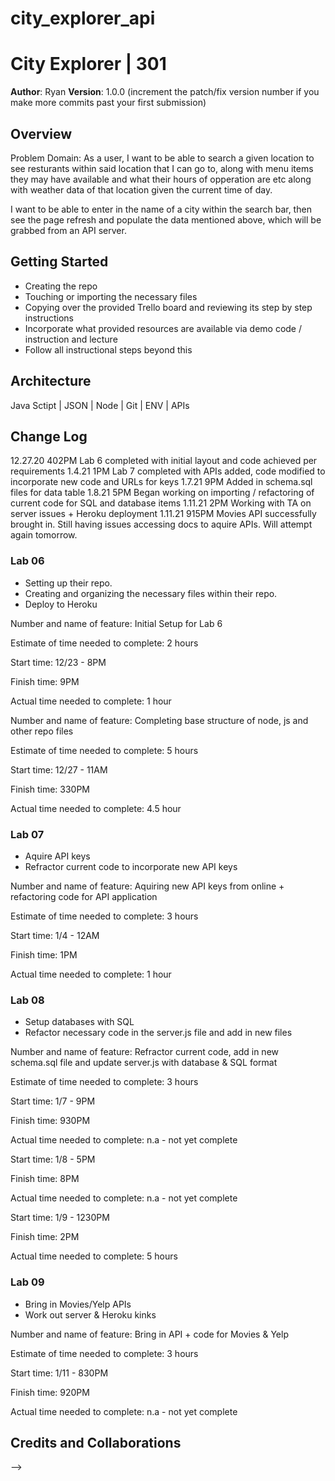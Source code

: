 # city_explorer_api

# City Explorer | 301

**Author**: Ryan
**Version**: 1.0.0 (increment the patch/fix version number if you make more commits past your first submission)

## Overview
Problem Domain: As a user, I want to be able to search a given location to see resturants within said location that I can go to, along with menu items they may have available and what their hours of opperation are etc along with weather data of that location given the current time of day.

I want to be able to enter in the name of a city within the search bar, then see the page refresh and populate the data mentioned above, which will be grabbed from an API server.

## Getting Started
- Creating the repo
- Touching or importing the necessary files
- Copying over the provided Trello board and reviewing its step by step instructions
- Incorporate what provided resources are available via demo code / instruction and lecture
- Follow all instructional steps beyond this

## Architecture
Java Sctipt | JSON | Node | Git | ENV | APIs

## Change Log
12.27.20 402PM Lab 6 completed with initial layout and code achieved per requirements
1.4.21 1PM Lab 7 completed with APIs added, code modified to incorporate new code and URLs for keys
1.7.21 9PM Added in schema.sql files for data table
1.8.21 5PM Began working on importing / refactoring of current code for SQL and database items
1.11.21 2PM Working with TA on server issues + Heroku deployment
1.11.21 915PM Movies API successfully brought in. Still having issues accessing docs to aquire APIs. Will attempt again tomorrow.

### Lab 06
- Setting up their repo.
- Creating and organizing the necessary files within their repo.
- Deploy to Heroku

Number and name of feature: Initial Setup for Lab 6

Estimate of time needed to complete: 2 hours

Start time: 12/23 - 8PM

Finish time: 9PM

Actual time needed to complete: 1 hour

Number and name of feature: Completing base structure of node, js and other repo files

Estimate of time needed to complete: 5 hours

Start time: 12/27 - 11AM

Finish time: 330PM

Actual time needed to complete: 4.5 hour

### Lab 07
- Aquire API keys
- Refractor current code to incorporate new API keys

Number and name of feature: Aquiring new API keys from online + refactoring code for API application

Estimate of time needed to complete: 3 hours

Start time: 1/4 - 12AM

Finish time: 1PM

Actual time needed to complete: 1 hour


### Lab 08
- Setup databases with SQL
- Refactor necessary code in the server.js file and add in new files

Number and name of feature: Refractor current code, add in new schema.sql file and update server.js with database & SQL format

Estimate of time needed to complete: 3 hours

Start time: 1/7 - 9PM

Finish time: 930PM

Actual time needed to complete: n.a - not yet complete

Start time: 1/8 - 5PM

Finish time: 8PM

Actual time needed to complete: n.a - not yet complete

Start time: 1/9 - 1230PM

Finish time: 2PM

Actual time needed to complete: 5 hours

### Lab 09
- Bring in Movies/Yelp APIs
- Work out server & Heroku kinks

Number and name of feature: Bring in API + code for Movies & Yelp

Estimate of time needed to complete: 3 hours

Start time: 1/11 - 830PM

Finish time: 920PM

Actual time needed to complete: n.a - not yet complete


## Credits and Collaborations
<!-- Give credit (and a link) to other people or resources that helped you build this application. -->
-->
